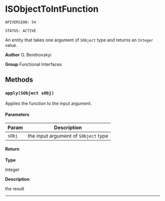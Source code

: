# ISObjectToIntFunction

`APIVERSION: 54`

`STATUS: ACTIVE`

An entity that takes one argument of `SObject` type and returns an `Integer` value.


**Author** O. Berehovskyi


**Group** Functional Interfaces

## Methods
### `apply(SObject sObj)`

Applies the function to the input argument.

#### Parameters
|Param|Description|
|---|---|
|`sObj`|the input argument of `SObject` type|

#### Return

**Type**

Integer

**Description**

the result

---

